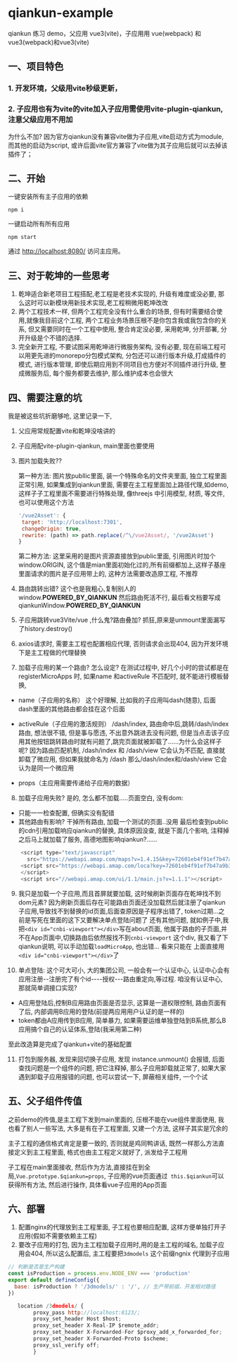# qiankun-example

qiankun 练习 demo，父应用 vue3(vite)，子应用用 vue(webpack) 和 vue3(webpack)和vue3(vite)

## 一、项目特色
### 1. 开发环境，父级用vite秒级更新，
### 2. 子应用也有为vite的vite加入子应用需使用vite-plugin-qiankun, 注意父级应用不用加
为什么不加?
因为官方qiankun没有兼容vite做为子应用,vite启动方式为module, 而其他的启动为script, 或许后面vite官方兼容了vite做为其子应用后就可以去掉该插件了；

## 二、开始
一键安装所有主子应用的依赖
```
npm i
```

一键启动所有所有应用
```
npm start
```
通过 [http://localhost:8080/](http://localhost:8080/) 访问主应用。

## 三、对于乾坤的一些思考
 1. 乾坤适合新老项目工程搭配,老工程是老技术实现的, 升级有难度或没必要, 那么这时可以新模块用新技术实现,老工程稍微用乾坤改改
 2. 两个工程技术一样, 但两个工程完全没有什么重合的场景, 但有时需要结合使用,就像我目前这个工程, 两个工程业务场景压根不是你包含我或我包含你的关系, 但又需要同时在一个工程中使用, 整合肯定没必要, 采用乾坤,  分开部署, 分开升级是个不错的选择.
 3. 完全新开工程, 不要试图采用乾坤进行微服务架构, 没有必要, 现在前端工程可以用更先进的monorepo分包模式架构, 分包还可以进行版本升级,打成插件的模式, 进行版本管理, 即使后期应用到不同项目也方便对不同插件进行升级, 整成微服务后, 每个服务都要去维护, 那么维护成本也会很大

## 四、需要注意的坑
我是被这些坑折磨够呛, 这里记录一下,
1.  父应用常规配置vite和乾坤没啥讲的

2. 子应用配vite-plugin-qiankun, main里面也要使用

3. 图片加载失败??

   第一种方法: 图片放publlic里面, 装一个特殊命名的文件夹里面, 独立工程里面正常引用, 如果集成到qiankun里面, 需要在主工程里面加上路径代理,如demo, 这样子子工程里面不需要进行特殊处理, 像threejs 中引用模型, 材质, 等文件, 也可以使用这个方法
   ```js
   '/vue2Asset': {
    target: 'http://localhost:7301',
    changeOrigin: true,
    rewrite: (path) => path.replace(/^\/vue2Asset/, '/vue2Asset')
   }
   ```

    第二种方法: 这里采用的是图片资源直接放到public里面, 引用图片时加个window.ORIGIN, 这个值是mian里面初始化过的,所有前缀都加上,这样子基座里面请求的图片是子应用带上的, 这种方法需要改造原工程, 不推荐

4. 路由跳转出错? 这个也是我粗心,复制别人的 window.__POWERED_BY_QIANKUN__ 然后路由死活不行, 最后看文档要写成qiankunWindow.__POWERED_BY_QIANKUN__

5. 子应用跳转vue3Vite/vue ,什么鬼?路由叠加? 抓狂,原来是unmount里面漏写了history.destroy()

6. axios请求时, 需要主工程也配置相应代理, 否则请求会出现404, 因为开发环境下是主工程做的代理替换

7. 加载子应用的某一个路由? 怎么设定? 在测试过程中, 好几个小时的尝试都是在registerMicroApps 时, 如果name 和activeRule 不匹配时, 就不能进行模板替换,
- name（子应用的名称） 这个好理解, 比如我的子应用叫dash(随意), 后面dash里面的其他路由都会挂在这个后面

- activeRule（子应用的激活规则） /dash/index, 路由命中后,跳转/dash/index路由, 想法很不错, 但是事与愿违, 不出意外跳进去没有问题, 但是当点击该子应用其他按钮跳转路由时就有问题了,跳完页面就被卸载了......为什么会这样子呢? 因为路由匹配机制, /dash/index  和 /dash/view 它会认为不匹配, 直接就卸载了微应用, 但如果我就命名为 /dash   那么/dash/index和/dash/view 它会认为是同一个微应用
- props（主应用需要传递给子应用的数据）

8. 加载子应用失败? 是的, 怎么都不加载.....页面空白, 没有dom:

- 只能一一检查配置, 但确实没有配错
- 其他路由有影响? 干掉所有路由, 加载一个测试的页面..没用
最后检查到public的cdn引用加载响应qiankun的替换, 具体原因没查, 就是下面几个影响, 注释掉之后马上就加载了服务, 高德地图影响qiankun?......
```js
    <script type="text/javascript"
      src="https://webapi.amap.com/maps?v=1.4.15&key=72601eb4f91ef7b47a9b31163e10e37f"></script>
    <script src="https://webapi.amap.com/loca?key=72601eb4f91ef7b47a9b31163e10e37f&v=1.3.2">
    </script>
    <script src="//webapi.amap.com/ui/1.1/main.js?v=1.1.1"></script>
```
9. 我只是加载一个子应用,而且首屏就要加载, 这时候刷新页面存在乾坤找不到dom元素? 因为刷新页面后存在可能路由页面还没加载然后就注册了qiankun子应用,导致找不到替换的id页面,后面查原因是子程序出错了, token过期...之前是写死在里面的这下又要解决单点登陆问题了
还有其他问题, 就如例子中,我把`<div id="cnbi-viewport"></div>`写在about页面, 他属于路由的子页面,并不在App页面中,切换路由后依然报找不到`cnbi-viewport` 这个div,  我又看了下qiankun说明, 可以手动加载`loadMicroApp`, 也出错... 看来只能在 <router-view></router-view> 上面直接用`<div id="cnbi-viewport"></div>`了


10. 单点登陆: 这个可大可小, 大的集团公司, 一般会有一个认证中心, 认证中心会有应用注册--注册完了有个id----授权---路由重定向,等过程. 咱没有认证中心, 那就简单调接口实现?
- A应用登陆后,控制B应用路由页面是否显示, 这算是一道权限控制, 路由页面有了后, 内部调用B应用的登陆(前提两应用用户认证的是一样的)
- token都由A应用传到B应用, 简单暴力, 如果需要运维单独登陆到B系统,那么B应用搞个自己的认证体系,登陆(我采用第二种)

至此改造算是完成了qiankun+vite的基础配置

11. 打包到服务器, 发现来回切换子应用, 发现 instance.unmount() 会报错, 后面查找问题是一个组件的问题, 把它注释掉, 那么子应用卸载就正常了, 如果大家遇到卸载子应用报错的问题, 也可以尝试一下, 屏蔽相关组件, 一个个试


## 五、父子组件传值
之前demo的传值,是主工程下发到main里面的, 压根不能在vue组件里面使用, 我也看了别人一些写法, 大多是有在子工程里面, 又建一个方法, 这样子其实是冗余的

 主子工程的通信格式肯定是要一致的, 否则就是鸡同鸭讲话, 既然一样那么方法直接定义到主工程里面, 格式也由主工程定义就好了, 派发给子工程用

  子工程在main里面接收, 然后作为方法,直接挂在到全局,`Vue.prototype.$qiankun=props`,  子应用的vue页面通过` this.$qiankun`可以获得所有方法, 然后进行操作, 具体看vue子应用的App页面

## 六、部署

1. 配置nginx的代理放到主工程里面, 子工程也要相应配置, 这样方便单独打开子应用(假如不需要依赖主工程)
2. 要改子应用的打包, 因为主工程加载子应用时,用的是主工程的域名, 加载子应用会404, 所以这么配置后, 主工程要把`3dmodels` 这个前缀ngnix 代理到子应用
```js
// 判断是否是生产构建
const isProduction = process.env.NODE_ENV === 'production'
export default defineConfig({
  base: isProduction ? '/3dmodels/' : '/', // 生产带前缀，开发相对路径
})
```

```js
   location /3dmodels/ {
        proxy_pass http://localhost:8123/;
        proxy_set_header Host $host;
        proxy_set_header X-Real-IP $remote_addr;
        proxy_set_header X-Forwarded-For $proxy_add_x_forwarded_for;
        proxy_set_header X-Forwarded-Proto $scheme;
        proxy_ssl_verify off;
        }
```

